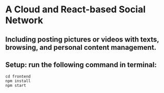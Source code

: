 # A Cloud and React-based Social Network
## Including posting pictures or videos with texts, browsing, and personal content management.

## Setup: run the following command in terminal:
```
cd frontend
npm install
npm start
```
